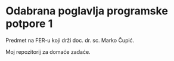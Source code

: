# Odabrana poglavlja programske potpore 1

Predmet na FER-u koji drži doc. dr. sc. Marko Čupić.

Moj repozitorij za domaće zadaće.
